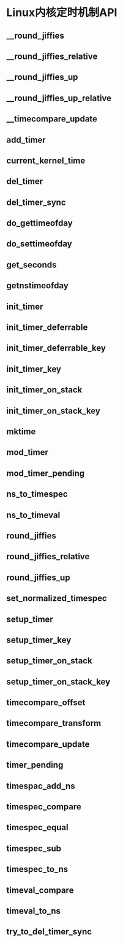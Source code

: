 # Linux内核定时机制API

## __round_jiffies

## __round_jiffies_relative

## __round_jiffies_up

## __round_jiffies_up_relative

## __timecompare_update

## add_timer

## current_kernel_time

## del_timer

## del_timer_sync

## do_gettimeofday

## do_settimeofday

## get_seconds

## getnstimeofday

## init_timer

## init_timer_deferrable

## init_timer_deferrable_key

## init_timer_key

## init_timer_on_stack

## init_timer_on_stack_key

## mktime

## mod_timer

## mod_timer_pending

## ns_to_timespec

## ns_to_timeval

## round_jiffies

## round_jiffies_relative

## round_jiffies_up

## set_normalized_timespec

## setup_timer

## setup_timer_key

## setup_timer_on_stack

## setup_timer_on_stack_key

## timecompare_offset

## timecompare_transform

## timecompare_update

## timer_pending

## timespac_add_ns

## timespec_compare

## timespec_equal

## timespec_sub

## timespec_to_ns

## timeval_compare

## timeval_to_ns

## try_to_del_timer_sync

